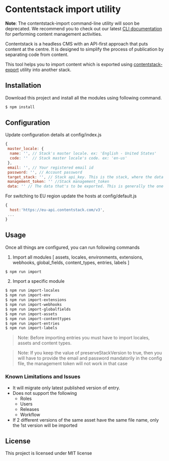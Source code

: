 # Contentstack import utility

**Note**: The contentstack-import command-line utility will soon be deprecated. We recommend you to check out our latest [CLI documentation](https://www.contentstack.com/docs/developers/cli) for performing content management activities.

Contentstack is a headless CMS with an API-first approach that puts content at the centre. It is designed to simplify the process of publication by separating code from content.

This tool helps you to import content which is exported using [contentstack-export](https://github.com/contentstack/contentstack-export) utility into another stack. 

## Installation
Download this project and install all the modules using following command.

```bash
$ npm install
```

## Configuration
Update configuration details at config/index.js

```js
{
 master_locale: {
  name: '', // Stack's master locale. ex: 'English - United States'
  code: ''  // Stack master locale's code. ex: 'en-us'
 },
 email: '', // Your registered email id
 password: '', // Account password
 target_stack: '', // Stack api_key. This is the stack, where the data will be imported
 management_token: '' //Stack management_token
 data: '' // The data that's to be exported. This is generally the one exported via the contentstack-export utility. ex: '../contentstack-export/contents'. Kindly provide the relative path to the directory
```
For switching to EU region update the hosts at config/default.js

```js
{
  host:'https://eu-api.contentstack.com/v3',
 ...
}
``` 
## Usage
Once all things are configured, you can run following commands

1. Import all modules [ assets, locales, environments, extensions, webhooks, global_fields, content_types, entries, labels ]
```bash
$ npm run import
```

2. Import a specific module
```bash
$ npm run import-locales
$ npm run import-env
$ npm run import-extensions
$ npm run import-webhooks
$ npm run import-globalfields
$ npm run import-assets
$ npm run import-contenttypes
$ npm run import-entries
$ npm run import-labels

```
> Note: Before importing entries you must have to import locales, assets and content types.

> Note: If you keep the value of preserveStackVersion to true, then you will have to provide the email and password mandatorily in the config file, the management token will not work in that case

### Known Limitations and Issues
* It will migrate only latest published version of entry.
* Does not support the following
  * Roles
  * Users
  * Releases
  * Workflow
* If 2 different versions of the same asset have the same file name, only the 1st version will be imported

## License
This project is licensed under MIT license
